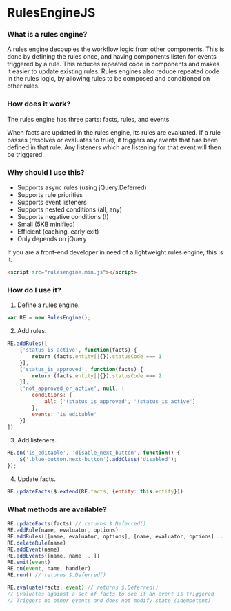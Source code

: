 # RulesEngineJS
### What is a rules engine?
A rules engine decouples the workflow logic from other components. This is done by defining the rules once, and having components listen for events triggered by a rule. This reduces repeated code in components and makes it easier to update existing rules. Rules engines also reduce repeated code in the rules logic, by allowing rules to be composed and conditioned on other rules.

### How does it work?
The rules engine has three parts: facts, rules, and events.

When facts are updated in the rules engine, its rules are evaluated. If a rule passes (resolves or evaluates to true), it triggers any events that has been defined in that rule. Any listeners which are listening for that event will then be triggered.

### Why should I use this?
- Supports async rules (using jQuery.Deferred)
- Supports rule priorities
- Supports event listeners
- Supports nested conditions (all, any)
- Supports negative conditions (!)
- Small (5KB minified)
- Efficient (caching, early exit)
- Only depends on jQuery

If you are a front-end developer in need of a lightweight rules engine, this is it.
```html
<script src="rulesengine.min.js"></script>
```

### How do I use it?
1.  Define a rules engine.
```js
var RE = new RulesEngine();
```
2.  Add rules.
```js
RE.addRules([
    ['status_is_active', function(facts) {
        return (facts.entity||{}).statusCode === 1
    }],
    ['status_is_approved', function(facts) {
        return (facts.entity||{}).statusCode === 2
    }],
    ['not_approved_or_active', null, {
        conditions: {
            all: ['!status_is_approved', '!status_is_active']
        },
        events: 'is_editable'
    }]
])
```
3.  Add listeners.
```js
RE.on('is_editable', 'disable_next_button', function() {
    $('.blue-button.next-button').addClass('disabled');
});
```
4.  Update facts.
```js
RE.updateFacts($.extend(RE.facts, {entity: this.entity}))
```

### What methods are available?
```js
RE.updateFacts(facts) // returns $.Deferred()
RE.addRule(name, evaluator, options)
RE.addRules([[name, evaluator, options], [name, evaluator, options] ...]
RE.deleteRule(name)
RE.addEvent(name)
RE.addEvents([name, name ...])
RE.emit(event)
RE.on(event, name, handler)
RE.run() // returns $.Deferred()

RE.evaluate(facts, event) // returns $.Deferred()
// Evaluates against a set of facts to see if an event is triggered
// Triggers no other events and does not modify state (idempotent)

```
